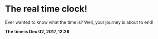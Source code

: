 # The real time clock!

Ever wanted to know what the time is? Well, your journey is about to end!

**The time is Dec 02, 2017, 12:29**